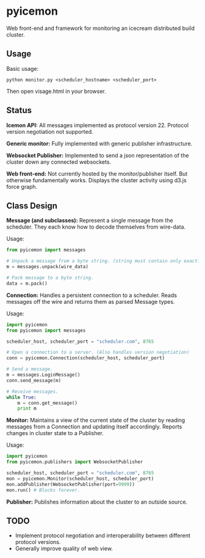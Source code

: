 # pyicemon
Web front-end and framework for monitoring an icecream distributed build cluster.


## Usage

Basic usage:

    python monitor.py <scheduler_hostname> <scheduler_port>

Then open visage.html in your browser.


## Status

**Icemon API:** All messages implemented as protocol version 22.  Protocol version negotiation not supported.

**Generic monitor:** Fully implemented with generic publisher infrastructure.

**Websocket Publisher:** Implemented to send a json representation of the cluster down any connected websockets.

**Web front-end:** Not currently hosted by the monitor/publisher itself.  But otherwise fundamentally works.  Displays the cluster activity using d3.js force graph.


## Class Design

**Message (and subclasses):** Represent a single message from the scheduler.  They each know how to decode themselves from wire-data.

Usage:

```python
from pyicemon import messages

# Unpack a message from a byte string. (string must contain only exactly one message)
m = messages.unpack(wire_data)

# Pack message to a byte string.
data = m.pack()
```

**Connection:** Handles a persistent connection to a scheduler.  Reads messages off the wire and returns them as parsed Message types.

Usage:

```python
import pyicemon
from pyicemon import messages

scheduler_host, scheduler_port = "scheduler.com", 8765

# Open a connection to a server. (Also handles version negotiation)
conn = pyicemon.Connection(scheduler_host, scheduler_port)

# Send a message.
m = messages.LoginMessage()
conn.send_message(m)

# Receive messages.
while True:
    m = conn.get_message()
    print m
```

**Monitor:** Maintains a view of the current state of the cluster by reading messages from a Connection and updating itself accordingly.  Reports changes in cluster state to a Publisher.

Usage:

```python
import pyicemon
from pyicemon.publishers import WebsocketPublisher

scheduler_host, scheduler_port = "scheduler.com", 8765
mon = pyicemon.Monitor(scheduler_host, scheduler_port)
mon.addPublisher(WebsocketPublisher(port=9999))
mon.run() # Blocks forever.
```

**Publisher:** Publishes information about the cluster to an outside source.


## TODO

  - Implement protocol negotiation and interoperability between different protocol versions.
  - Generally improve quality of web view.
